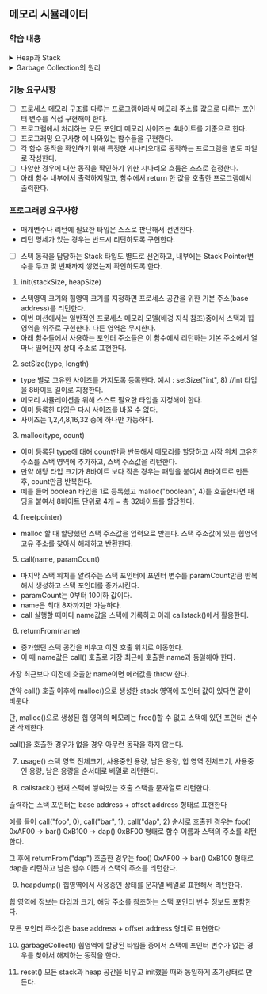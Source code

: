 ## 메모리 시뮬레이터

### 학습 내용

<details>
<summary>Heap과 Stack</summary>

[Stack]

- Heap 영역에 생성된 Object 타입의 데이터 참조 값(주소)가 할당
- 원시 타입의 데이터가 값과 함께 할당
- 지역 변수는 scope에 따른 visibility
- Thread는 자신만의 stack을 가진다.

[heap]

- 주로 긴 생명주기를 가지는 오브젝트들 저장
- 스레드와 상관없이 단 하나의 heap 영역 존재
- heap 영역에 있는 오브젝트를 가리키는 레퍼런스 변수가 stack에 올라간다.

- new keyword : 생성하려는 오브젝트를 저장할 수 있는 공간이 heap에 있는지 먼저 탐색하여 할당
- Integer, String 등 Immutable Object(불변 객체)는 연산이 수행될 때마다 새로운 오브젝트를 생성한다.
- 불변객체의 값을 바꾸는 행위는 새로운 객체를 생성 후 기존 참조 변수에 재할당하는 행위이다.
- 호출 stack에서 재할당 후 pop되면 새로운 객체를 가리키는 지역 변수가 pop되므로 새 객체는 garbage가 되어 정리된다.
- 불변 객체의 내부 primitive 변수는 private final ~로 선언되어있다. -> 불변 객체

</details>

<details>
<summary>Garbage Collection의 원리</summary>

- JVM 가비지 컬렉터가 힙에 할당된 불필요한 메모리(가비지)를 정리
- 스택에서 더 이상 힙의 객체를 참조하지 않는 경우(Unreachable) 가비지가 된다.
    - Unreachable : 스택에서 도달할 수 없는 heap의 객체

[Minor GC와  Major GC]

JVM의 객체는 대부분 일회성으로 생겼다가 해제되므로 장기/단기에 따라 Young, Old로 구분하여 Heap 영역이 설계되었다.
그리고, 오래된 객체는 새로운 객체를 참조할 일이 거의 없다.

- Young Generation
    - 새롭게 생성된 객체가 할당(Allocation)되는 영역
    - 대부분 객체가 접근 불가능한 상태가 된다.
    - Young 영역의 GC를 Minor GC라고 한다.
- Old Generation
    - Young 영역에서 Reachable을 오래 유지하는 객체를 Old Generation 영역으로 Promotion한다.
    - 크게 할당되며, 큰 만큼 가비지가 적게 발생한다.
    - Old 영역의 GC를 Full GC/Major GC라고 한다.

Old 영역은 즉 수명이 긴 객체들, Young은 주기가 짧고 많은 공간을 필요로하지 않는 객체들이 저장되는 공간.
Young 영역의 객체를 참조할 경우를 대비한 512 bytes의 카드 테이블이 존재. Minor GC를 수행할 때, Old 영역이 참조하고 있는지를 모두 확인해야하는데,
비효율적이므로 카드 테이블만 조회해 GC 대상인지 아닌지를 식별함.

[Garbage Collection의 동작 방식]

세부 사항은 다르지만 크게 2가지 공통 단계가 있다.

1. Stop the World

- GC를 실행하기 위해 JVM이 실행을 멈추는 단계. 모든 쓰레드의 작업 중단, GC 완료 후 재개된다.
- GC 성능 개선 = 멈춤 시간 감소

2. Mark and Sweep
    - Mark : 사용/비사용 메모리 구분
    - Sweep : 비사용 메모리 해제

[Minor GC의 동작]

- Young 영역의 구조
    - Eden 영역 : 객체가 Allocation되는 영역
    - Survivor 영역 : 최소 1번의 GC 이상 살아남은 객체가 존재하는 영역 (2단계)

- Minor GC는 Eden 영역이 꽉 찰 때 발생한다.
- Eden 영역에서 해제되지 않은 메모리는 하나의 Survivor 영역으로 옮겨진다.
- Survivor 영역이 가득차면 객체들을 다른 Survivor 영역으로 옮긴다.
- 오래살아남은 객체는 Old 영역으로 이동(Promotion)된다.
    - 객체의 생존 횟수를 의미하는 age를 Object header에 기록하여, age에 따라 promotion을 결정한다.

![img.png](./img.png)

[Major GC의 동작]

- 객체들의 promotion으로 old memory가 부족해질 때 발생
- 메모리 용량이 크기 때문에 10배이상 시간 소요, minor 영역도 참조를 확인해야하므로 시간이 많이 걸린다.

[Garbage Collector 종류]

1. Serial GC

- Minor, MajorGC가 순처작 시행
- Mark-Compact Collection Method 사용
    - 빠른 새로운 메모리 할당을 위해 기존 메모리의 오브젝트를 힙의 시작위치로 옮겨놓는 방법
    - 창고 물건을 버리고 물건을 다시 차곡차곡 쌓아두는 것과 유사

![img_1.png](./img_1.png)

2. Parallel GC
    - Young Generation에 대한 GC를 멀티스레드를 사용해 수행
3. Concurrent Mark Sweep(CMS) Collector
    - Low Pause Time이 목적
    - Major GC에 대해서도 Multi Threading한다는 것이 Parallel과 차이점
    - Young Gen.에 대한 GC 수행 시 Parallel GC와 같은 알고리즘을 쓰지만, compact 작업이 없어 메모리 파편화가 문제가 될 수 있다.
4. G1 Garbage Collector
    - 빠른 처리 속도, STW 최소화, CMS GC보다 효율적으로 App과 GC 진행 가능, 메모리 Compaction 지원
    - 자바 9 이후 기본 GC 방식

</details>

### 기능 요구사항

- [ ] 프로세스 메모리 구조를 다루는 프로그램이라서 메모리 주소를 값으로 다루는 포인터 변수를 직접 구현해야 한다.
- [ ] 프로그램에서 처리하는 모든 포인터 메모리 사이즈는 4바이트를 기준으로 한다.
- [ ] 프로그래밍 요구사항 에 나와있는 함수들을 구현한다.
- [ ] 각 함수 동작을 확인하기 위해 특정한 시나리오대로 동작하는 프로그램을 별도 파일로 작성한다.
- [ ] 다양한 경우에 대한 동작을 확인하기 위한 시나리오 흐름은 스스로 결정한다.
- [ ] 아래 함수 내부에서 출력하지말고, 함수에서 return 한 값을 호출한 프로그램에서 출력한다.

### 프로그래밍 요구사항

- 매개변수나 리턴에 필요한 타입은 스스로 판단해서 선언한다.
- 리턴 명세가 있는 경우는 반드시 리턴하도록 구현한다.
- [ ] 스택 동작을 담당하는 Stack 타입도 별도로 선언하고, 내부에는 Stack Pointer변수를 두고 몇 번째까지 쌓였는지 확인하도록 한다.


1. init(stackSize, heapSize)

- 스택영역 크기와 힙영역 크기를 지정하면 프로세스 공간을 위한 기본 주소(base address)를 리턴한다.
- 이번 미션에서는 일반적인 프로세스 메모리 모델(배경 지식 참조)중에서 스택과 힙 영역을 위주로 구현한다. 다른 영역은 무시한다.
- 아래 함수들에서 사용하는 포인터 주소들은 이 함수에서 리턴하는 기본 주소에서 얼마나 떨어진지 상대 주소로 표현한다.

2. setSize(type, length)

- type 별로 고유한 사이즈를 가지도록 등록한다.
  예시 : setSize("int", 8) //int 타입을 8바이트 길이로 지정한다.
- 메모리 시뮬레이션을 위해 스스로 필요한 타입을 지정해야 한다.
- 이미 등록한 타입은 다시 사이즈를 바꿀 수 없다.
- 사이즈는 1,2,4,8,16,32 중에 하나만 가능하다.

3. malloc(type, count)

- 이미 등록된 type에 대해 count만큼 반복해서 메모리를 할당하고 시작 위치 고유한 주소를 스택 영역에 추가하고, 스택 주소값을 리턴한다.
- 만약 해당 타입 크기가 8바이트 보다 작은 경우는 패딩을 붙여서 8바이트로 만든 후, count만큼 반복한다.
- 예를 들어 boolean 타입을 1로 등록했고 malloc("boolean", 4)를 호출한다면 패딩을 붙여서 8바이트 단위로 4개 = 총 32바이트를 할당한다.

4. free(pointer)

- malloc 할 때 할당했던 스택 주소값을 입력으로 받는다. 스택 주소값에 있는 힙영역 고유 주소를 찾아서 해제하고 반환한다.

5. call(name, paramCount)

- 마지막 스택 위치를 알려주는 스택 포인터에 포인터 변수를 paramCount만큼 반복해서 생성하고 스택 포인터를 증가시킨다.
- paramCount는 0부터 10이하 값이다.
- name은 최대 8자까지만 가능하다.
- call 실행할 때마다 name값을 스택에 기록하고 아래 callstack()에서 활용한다.

6. returnFrom(name)

- 증가했던 스택 공간을 비우고 이전 호출 위치로 이동한다.
- 이 때 name값은 call() 호출로 가장 최근에 호출한 name과 동일해야 한다.

가장 최근보다 이전에 호출한 name이면 에러값을 throw 한다.

만약 call() 호출 이후에 malloc()으로 생성한 stack 영역에 포인터 값이 있다면 같이 비운다.

단, malloc()으로 생성된 힙 영역의 메모리는 free()할 수 없고 스택에 있던 포인터 변수만 삭제한다.

call()을 호출한 경우가 없을 경우 아무런 동작을 하지 않는다.

7. usage()
   스택 영역 전체크기, 사용중인 용량, 남은 용량, 힙 영역 전체크기, 사용중인 용량, 남은 용량을 순서대로 배열로 리턴한다.

8. callstack()
   현재 스택에 쌓여있는 호출 스택을 문자열로 리턴한다.

출력하는 스택 포인터는 base address + offset address 형태로 표현한다

예를 들어 call("foo", 0), call("bar", 1), call("dap", 2) 순서로 호출한 경우는 foo() 0xAF00 -> bar() 0xB100 ->
dap() 0xBF00 형태로 함수 이름과 스택의 주소를 리턴한다.

그 후에 returnFrom("dap") 호출한 경우는 foo() 0xAF00 -> bar() 0xB100 형태로 dap을 리턴하고 남은 함수 이름과 스택의 주소를 리턴한다.

9. heapdump()
   힙영역에서 사용중인 상태를 문자열 배열로 표현해서 리턴한다.

힙 영역에 정보는 타입과 크기, 해당 주소를 참조하는 스택 포인터 변수 정보도 포함한다.

모든 포인터 주소값은 base address + offset address 형태로 표현한다

10. garbageCollect()
    힙영역에 할당된 타입들 중에서 스택에 포인터 변수가 없는 경우를 찾아서 해제하는 동작을 한다.

11. reset()
    모든 stack과 heap 공간을 비우고 init했을 때와 동일하게 초기상태로 만든다.